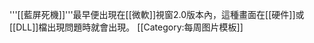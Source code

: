 '''[[藍屏死機]]'''最早便出現在[[微軟]]視窗2.0版本內，這種畫面在[[硬件]]或[[DLL]]檔出現問題時就會出現。
<noinclude>[[Category:每周图片模板]]</noinclude>